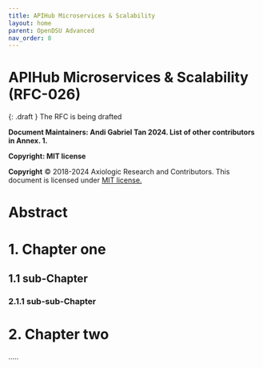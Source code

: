 ```yaml
---
title: APIHub Microservices & Scalability 
layout: home
parent: OpenDSU Advanced
nav_order: 8
---
```


# **APIHub Microservices & Scalability (RFC-026)**

{: .draft }
The RFC is being drafted



**Document Maintainers: Andi Gabriel Tan 2024. List of other contributors in Annex. 1.**

**Copyright: MIT license**

 **Copyright** © 2018-2024 Axiologic Research and Contributors.
This document is licensed under [MIT license.](https://en.wikipedia.org/wiki/MIT_License)


# **Abstract**

# 1. Chapter one

## 1.1 sub-Chapter

### 2.1.1 sub-sub-Chapter

# 2. Chapter two

…..